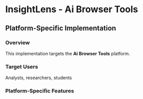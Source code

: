 # InsightLens - Ai Browser Tools

## Platform-Specific Implementation

### Overview
This implementation targets the **Ai Browser Tools** platform.

### Target Users
Analysts, researchers, students

### Platform-Specific Features
